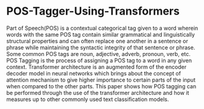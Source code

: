 # POS-Tagger-Using-Transformers

Part of Speech(POS) is a contextual categorical tag given to a word wherein words with the same POS tag contain similar grammatical and linguistically structural properties and can often replace one another in a sentence or phrase while maintaining the syntactic integrity of that sentence or phrase. Some common POS tags are noun, adjective, adverb, pronoun, verb, etc. POS Tagging is the process of assigning a POS tag to a word in any given context. Transformer architecture is an augmented form of the encoder decoder model in neural networks which brings about the concept of attention mechanism to give higher importance to certain parts of the input when compared to the other parts. This paper shows how POS tagging can be performed through the use of the transformer architecture and how it measures up to other commonly used text classification models.
